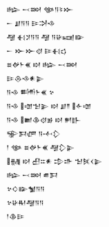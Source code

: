 <div class='block'>
<div class='line'>𒈗 𒁁𒇷 𒀲𒀀𒂟𒁍</div>
<div class='line'>𒀸 𒋗𒀀𒀀 𒄿𒋫𒈾</div>
<div class='line'>𒆷 𒈬𒋡𒀀𒀀 𒆷 𒀀𒄩𒍢𒅔</div>
<div class='line'>𒀸 𒁍𒁍𒋼 𒄿𒈬𒌓</div>
<div class='line'>𒊺𒉻𒈨𒌍 𒊭 𒈗 𒁁𒇷</div>
<div class='line'>𒄿𒁲𒈾𒀭𒉌</div>
<div class='line'>𒀀𒈾 𒌦𒈨𒌍 𒆳</div>
<div class='line'>𒀀𒈾 𒌝𒈠𒉌 𒊭 𒋗𒈫 𒅆𒌝</div>
<div class='line'>𒀀𒈾 𒆤𒆠𒋼𒂊 𒊭 𒂍𒃲</div>
<div class='line'>𒊌𒁕𒂇 𒀀𒋾𒁷</div>
<div class='line'>𒁹 𒀲 𒊺𒉻𒈨𒌍 𒆷𒁷𒉌</div>
<div class='line'>𒉆 𒊭 𒌷𒇹𒀭 𒄠𒈥 𒈠𒍮𒌋𒉌</div>
<div class='line'>𒈗 𒁁𒇷 𒌑𒁕</div>
<div class='line'>𒆳𒄭𒅔𒁯𒀀𒀀</div>
<div class='line'>𒆳𒄩𒊑𒆷𒀀𒀀</div>
<div class='line'>𒁹𒆠𒄿</div>
</div>